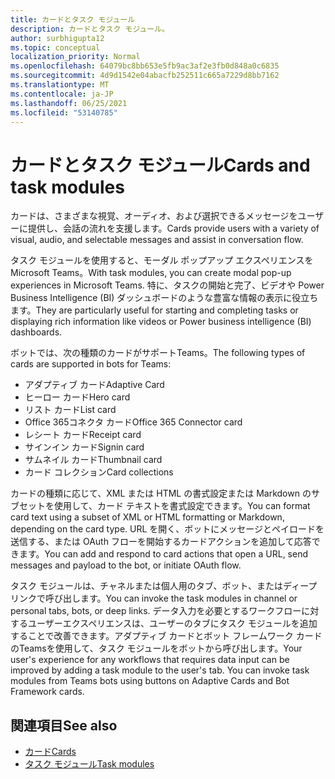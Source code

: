 ```yaml
---
title: カードとタスク モジュール
description: カードとタスク モジュール。
author: surbhigupta12
ms.topic: conceptual
localization_priority: Normal
ms.openlocfilehash: 64079bc8bb653e5fb9ac3af2e3fb0d848a0c6835
ms.sourcegitcommit: 4d9d1542e04abacfb252511c665a7229d8bb7162
ms.translationtype: MT
ms.contentlocale: ja-JP
ms.lasthandoff: 06/25/2021
ms.locfileid: "53140785"
---
```

# <a name="cards-and-task-modules"></a><span data-ttu-id="2a9de-103">カードとタスク モジュール</span><span class="sxs-lookup"><span data-stu-id="2a9de-103">Cards and task modules</span></span>

<span data-ttu-id="2a9de-104">カードは、さまざまな視覚、オーディオ、および選択できるメッセージをユーザーに提供し、会話の流れを支援します。</span><span class="sxs-lookup"><span data-stu-id="2a9de-104">Cards provide users with a variety of visual, audio, and selectable messages and assist in conversation flow.</span></span>

<span data-ttu-id="2a9de-105">タスク モジュールを使用すると、モーダル ポップアップ エクスペリエンスを Microsoft Teams。</span><span class="sxs-lookup"><span data-stu-id="2a9de-105">With task modules, you can create modal pop-up experiences in Microsoft Teams.</span></span> <span data-ttu-id="2a9de-106">特に、タスクの開始と完了、ビデオや Power Business Intelligence (BI) ダッシュボードのような豊富な情報の表示に役立ちます。</span><span class="sxs-lookup"><span data-stu-id="2a9de-106">They are particularly useful for starting and completing tasks or displaying rich information like videos or Power business intelligence (BI) dashboards.</span></span>

<span data-ttu-id="2a9de-107">ボットでは、次の種類のカードがサポートTeams。</span><span class="sxs-lookup"><span data-stu-id="2a9de-107">The following types of cards are supported in bots for Teams:</span></span>

* <span data-ttu-id="2a9de-108">アダプティブ カード</span><span class="sxs-lookup"><span data-stu-id="2a9de-108">Adaptive Card</span></span>
* <span data-ttu-id="2a9de-109">ヒーロー カード</span><span class="sxs-lookup"><span data-stu-id="2a9de-109">Hero card</span></span>
* <span data-ttu-id="2a9de-110">リスト カード</span><span class="sxs-lookup"><span data-stu-id="2a9de-110">List card</span></span>
* <span data-ttu-id="2a9de-111">Office 365コネクタ カード</span><span class="sxs-lookup"><span data-stu-id="2a9de-111">Office 365 Connector card</span></span>
* <span data-ttu-id="2a9de-112">レシート カード</span><span class="sxs-lookup"><span data-stu-id="2a9de-112">Receipt card</span></span>
* <span data-ttu-id="2a9de-113">サインイン カード</span><span class="sxs-lookup"><span data-stu-id="2a9de-113">Signin card</span></span>
* <span data-ttu-id="2a9de-114">サムネイル カード</span><span class="sxs-lookup"><span data-stu-id="2a9de-114">Thumbnail card</span></span>
* <span data-ttu-id="2a9de-115">カード コレクション</span><span class="sxs-lookup"><span data-stu-id="2a9de-115">Card collections</span></span>

<span data-ttu-id="2a9de-116">カードの種類に応じて、XML または HTML の書式設定または Markdown のサブセットを使用して、カード テキストを書式設定できます。</span><span class="sxs-lookup"><span data-stu-id="2a9de-116">You can format card text using a subset of XML or HTML formatting or Markdown, depending on the card type.</span></span> <span data-ttu-id="2a9de-117">URL を開く、ボットにメッセージとペイロードを送信する、または OAuth フローを開始するカードアクションを追加して応答できます。</span><span class="sxs-lookup"><span data-stu-id="2a9de-117">You can add and respond to card actions that open a URL, send messages and payload to the bot, or initiate OAuth flow.</span></span>

<span data-ttu-id="2a9de-118">タスク モジュールは、チャネルまたは個人用のタブ、ボット、またはディープ リンクで呼び出します。</span><span class="sxs-lookup"><span data-stu-id="2a9de-118">You can invoke the task modules in channel or personal tabs, bots, or deep links.</span></span> <span data-ttu-id="2a9de-119">データ入力を必要とするワークフローに対するユーザーエクスペリエンスは、ユーザーのタブにタスク モジュールを追加することで改善できます。アダプティブ カードとボット フレームワーク カードのTeamsを使用して、タスク モジュールをボットから呼び出します。</span><span class="sxs-lookup"><span data-stu-id="2a9de-119">Your user's experience for any workflows that requires data input can be improved by adding a task module to the user's tab. You can invoke task modules from Teams bots using buttons on Adaptive Cards and Bot Framework cards.</span></span>

## <a name="see-also"></a><span data-ttu-id="2a9de-120">関連項目</span><span class="sxs-lookup"><span data-stu-id="2a9de-120">See also</span></span>

* [<span data-ttu-id="2a9de-121">カード</span><span class="sxs-lookup"><span data-stu-id="2a9de-121">Cards</span></span>](~/task-modules-and-cards/what-are-cards.md)
* [<span data-ttu-id="2a9de-122">タスク モジュール</span><span class="sxs-lookup"><span data-stu-id="2a9de-122">Task modules</span></span>](~/task-modules-and-cards/what-are-task-modules.md)
